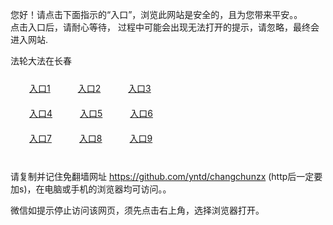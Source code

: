 您好！请点击下面指示的“入口”，浏览此网站是安全的，且为您带来平安。。 <br/>
点击入口后，请耐心等待， 过程中可能会出现无法打开的提示，请忽略，最终会进入网站. </br>

法轮大法在长春<br/>
<div style="padding:10px"><a style="margin:20px" target="_blank" href="https://d171br4zc1hwwt.cloudfront.net/2Qpsp?ckizooej" id="ccLink1" rel="nofollow">入口1</a> <a target="_blank" style="margin:20px" href="https://d3qms2td9pma99.cloudfront.net/2Qpsp?uambv" id="ccLink2" rel="nofollow">入口2</a> <a style="margin:20px" target="_blank" href="https://d3npqie1fjgqxn.cloudfront.net/2Qpsp?ibcpc" id="ccLink3" rel="nofollow">入口3</a></div>

<div style="padding:10px" ><a style="margin:20px" target="_blank" href="https://d171br4zc1hwwt.cloudfront.net/2Qpsp?ckizooej" id="ccLink4" rel="nofollow">入口4</a> <a style="margin:20px" href="https://d3qms2td9pma99.cloudfront.net/2Qpsp?uambv" target="_blank" id="ccLink5" rel="nofollow">入口5</a> <a style="margin:20px" href="https://d3npqie1fjgqxn.cloudfront.net/2Qpsp?ibcpc" target="_blank" id="ccLink6" rel="nofollow">入口6</a></div>

<div style="padding:10px"><a style="margin:20px" target="_blank" href="https://d171br4zc1hwwt.cloudfront.net/2Qpsp?ckizooej" id="ccLink7" rel="nofollow">入口7</a> <a style="margin:20px" href="https://d3qms2td9pma99.cloudfront.net/2Qpsp?uambv" target="_blank" id="ccLink8" rel="nofollow">入口8</a> <a style="margin:20px" target="_blank" href="https://d3npqie1fjgqxn.cloudfront.net/2Qpsp?ibcpc" id="ccLink9" rel="nofollow">入口9</a></div>

<br/>



请复制并记住免翻墙网址 https://github.com/yntd/changchunzx (http后一定要加s)，在电脑或手机的浏览器均可访问。。<br/>

微信如提示停止访问该网页，须先点击右上角，选择浏览器打开。
